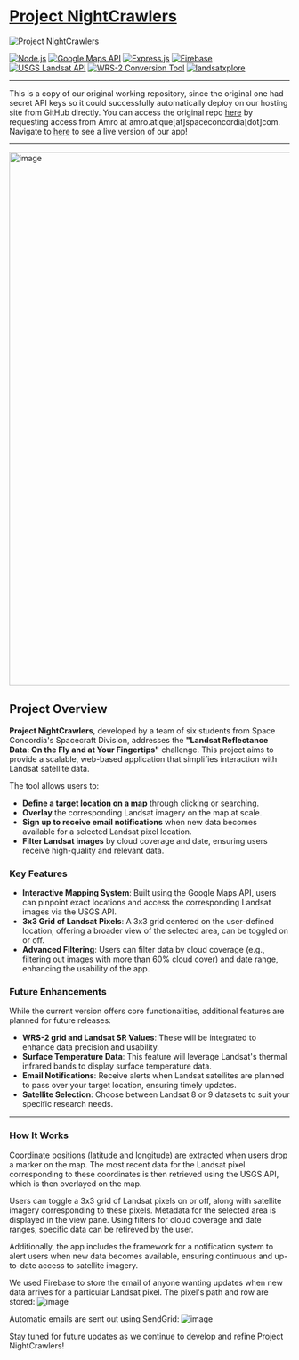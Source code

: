# [Project NightCrawlers](https://nasaspaceapps.up.railway.app)

![Project NightCrawlers](https://img.shields.io/badge/Status-In%20Development-brightgreen)

[![Node.js](https://img.shields.io/badge/Node.js-v16.0.0-green.svg)](https://nodejs.org/)
[![Google Maps API](https://img.shields.io/badge/Google%20Maps%20API-Beta-blue.svg)](https://developers.google.com/maps/documentation/javascript/overview)
[![Express.js](https://img.shields.io/badge/Express.js-4.x-brightgreen.svg)](https://expressjs.com/)
[![Firebase](https://img.shields.io/badge/Firebase-Realtime%20Database-orange.svg)](https://firebase.google.com/docs/database)
[![USGS Landsat API](https://img.shields.io/badge/USGS%20Landsat%20API-stable-blue.svg)](https://m2m.cr.usgs.gov/api/docs/json/)
[![WRS-2 Conversion Tool](https://img.shields.io/badge/WRS--2%20Conversion%20Tool-USGS-blue.svg)](https://landsat.usgs.gov/ard_tile)
[![landsatxplore](https://img.shields.io/pypi/v/landsatxplore.svg)](https://pypi.org/project/landsatxplore/)

---

This is a copy of our original working repository, since the original one had secret API keys so it could successfully automatically deploy on our hosting site from GitHub directly. You can access the original repo [here](https://github.com/silvehh/NasaSpaceApps) by requesting access from Amro at amro.atique[at]spaceconcordia[dot]com.
Navigate to [here](https://nasaspaceapps.up.railway.app/) to see a live version of our app!

---

<img width="958" alt="image" src="https://github.com/user-attachments/assets/91269888-6426-4125-9c0e-07207866ec7a">


## Project Overview

**Project NightCrawlers**, developed by a team of six students from Space Concordia's Spacecraft Division, addresses the **"Landsat Reflectance Data: On the Fly and at Your Fingertips"** challenge. This project aims to provide a scalable, web-based application that simplifies interaction with Landsat satellite data. 

The tool allows users to:
- **Define a target location on a map** through clicking or searching.
- **Overlay** the corresponding Landsat imagery on the map at scale.
- **Sign up to receive email notifications** when new data becomes available for a selected Landsat pixel location.
- **Filter Landsat images** by cloud coverage and date, ensuring users receive high-quality and relevant data.

### Key Features
- **Interactive Mapping System**: Built using the Google Maps API, users can pinpoint exact locations and access the corresponding Landsat images via the USGS API.
- **3x3 Grid of Landsat Pixels**: A 3x3 grid centered on the user-defined location, offering a broader view of the selected area, can be toggled on or off.
- **Advanced Filtering**: Users can filter data by cloud coverage (e.g., filtering out images with more than 60% cloud cover) and date range, enhancing the usability of the app.
  
### Future Enhancements
While the current version offers core functionalities, additional features are planned for future releases:
- **WRS-2 grid and Landsat SR Values**: These will be integrated to enhance data precision and usability.
- **Surface Temperature Data**: This feature will leverage Landsat's thermal infrared bands to display surface temperature data.
- **Email Notifications**: Receive alerts when Landsat satellites are planned to pass over your target location, ensuring timely updates.
- **Satellite Selection**: Choose between Landsat 8 or 9 datasets to suit your specific research needs.

---

### How It Works
Coordinate positions (latitude and longitude) are extracted when users drop a marker on the map. The most recent data for the Landsat pixel corresponding to these coordinates is then retrieved using the USGS API, which is then overlayed on the map.

Users can toggle a 3x3 grid of Landsat pixels on or off, along with satellite imagery corresponding to these pixels. Metadata for the selected area is displayed in the view pane. Using filters for cloud coverage and date ranges, specific data can be retireved by the user.

Additionally, the app includes the framework for a notification system to alert users when new data becomes available, ensuring continuous and up-to-date access to satellite imagery.

We used Firebase to store the email of anyone wanting updates when new data arrives for a particular Landsat pixel. The pixel's path and row are stored:
![image](https://github.com/user-attachments/assets/d54acd11-a4a7-4299-aed4-974a331baaab)

Automatic emails are sent out using SendGrid:
![image](https://github.com/user-attachments/assets/bf171a3f-0d78-44b3-86b0-be68b38da6a6)

Stay tuned for future updates as we continue to develop and refine Project NightCrawlers!
